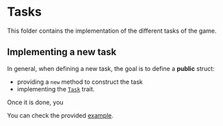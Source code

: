 # Tasks

This folder contains the implementation of the different tasks of the game.

## Implementing a new task

In general, when defining a new task, the goal is to define a **public** struct:

- providing a `new` method to construct the task
- implementing the [`Task`](../task.rs) trait.

[`new`]: TaskWinCards::new

Once it is done, you

You can check the provided [example](win_cards.rs).
